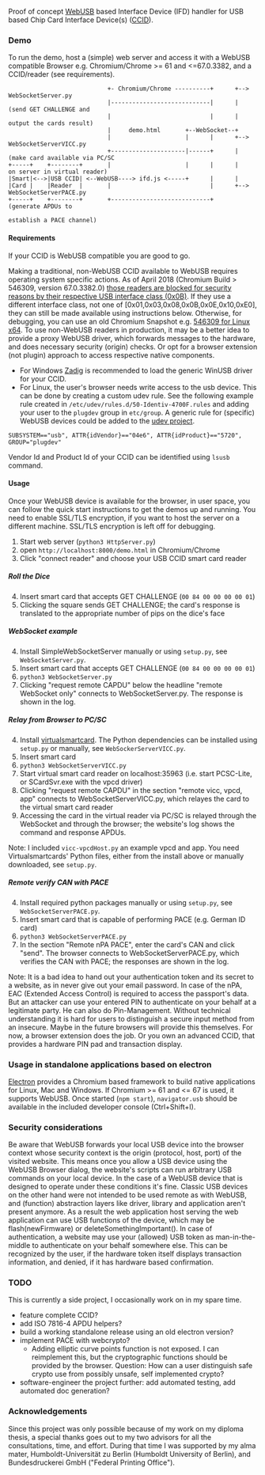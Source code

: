 Proof of concept [WebUSB] based Interface Device (IFD) handler for USB based Chip Card Interface Device(s) ([CCID]).

[WebUSB]: https://wicg.github.io/webusb/
[CCID]: http://www.usb.org/developers/docs/devclass_docs/DWG_Smart-Card_CCID_Rev110.pdf

### Demo ###
To run the demo, host a (simple) web server and access it with a WebUSB compatible Browser e.g. Chromium/Chrome >= 61 and <=67.0.3382, and a CCID/reader (see requirements).

```
                            +- Chromium/Chrome ----------+      +--> WebSocketServer.py
                            |----------------------------|      |    (send GET CHALLENGE and
                            |                            |      |     output the cards result)
                            |     demo.html       +--WebSocket--+
                            |                     |      |      +--> WebSocketServerVICC.py
                            +---------------------|------+      |    (make card available via PC/SC
+-----+    +--------+       |                     |      |      |     on server in virtual reader)
|Smart|<-->|USB CCID| <--WebUSB----> ifd.js <-----+      |      |
|Card |    |Reader  |       |                            |      +--> WebSocketServerPACE.py
+-----+    +--------+       +----------------------------+           (generate APDUs to
                                                                      establish a PACE channel)
```

#### Requirements ####
If your CCID is WebUSB compatible you are good to go.

Making a traditional, non-WebUSB CCID available to WebUSB requires operating system specific actions. As of April 2018 (Chromium Build > 546309, version 67.0.3382.0) [those readers are blocked for security reasons by their respective USB interface class (0x0B)](https://chromium.googlesource.com/chromium/src/+/537313cf17960ed943eb82cc696a781ef8769331). If they use a different interface class, not one of [0x01,0x03,0x08,0x0B,0x0E,0x10,0xE0], they can still be made available using instructions below. Otherwise, for debugging, you can use an old Chromium Snapshot e.g. [546309 for Linux x64](https://commondatastorage.googleapis.com/chromium-browser-snapshots/index.html?prefix=Linux_x64/546309/).
To use non-WebUSB readers in production, it may be a better idea to provide a proxy WebUSB driver, which forwards messages to the hardware, and does necessary security (origin) checks. Or opt for a browser extension (not plugin) approach to access respective native components.

- For Windows [Zadig](http://zadig.akeo.ie/) is recommended to load the generic WinUSB driver for your CCID.
- For Linux, the user's browser needs write access to the usb device. This can be done by creating a custom udev rule. See the following example rule created in `/etc/udev/rules.d/50-Identiv-4700F.rules` and adding your user to the `plugdev` group in `etc/group`. A generic rule for (specific) WebUSB devices could be added to the [udev project].
```
SUBSYSTEM=="usb", ATTR{idVendor}=="04e6", ATTR{idProduct}=="5720", GROUP="plugdev"
```
Vendor Id and Product Id of your CCID can be identified using `lsusb` command.

[udev project]: http://linux-hotplug.sourceforge.net/

#### Usage ####
Once your WebUSB device is available for the browser, in user space, you can follow the quick start instructions to get the demos up and running. You need to enable SSL/TLS encryption, if you want to host the server on a different machine. SSL/TLS encryption is left off for debugging.

1. Start web server (`python3 HttpServer.py`)
2. open `http://localhost:8000/demo.html` in Chromium/Chrome
3. Click "connect reader" and choose your USB CCID smart card reader

##### Roll the Dice #####
4. Insert smart card that accepts GET CHALLENGE (`00 84 00 00 00 00 01`)
5. Clicking the square sends GET CHALLENGE; the card's response is translated to the appropriate number of pips on the dice's face

##### WebSocket example #####
4. Install SimpleWebSocketServer manually or using `setup.py`, see `WebSocketServer.py`.
5. Insert smart card that accepts GET CHALLENGE (`00 84 00 00 00 00 01`)
6. `python3 WebSocketServer.py`
7. Clicking "request remote CAPDU" below the headline "remote WebSocket only" connects to WebSocketServer.py. The response is shown in the log.

##### Relay from Browser to PC/SC #####
4. Install [virtualsmartcard](http://frankmorgner.github.io/vsmartcard/virtualsmartcard/README.html). The Python dependencies can be installed using `setup.py` or manually, see `WebSockerServerVICC.py`.
5. Insert smart card
6. `python3 WebSocketServerVICC.py`
7. Start virtual smart card reader on localhost:35963 (i.e. start PCSC-Lite, or SCardSvr.exe with the vpcd driver)
8. Clicking "request remote CAPDU" in the section "remote vicc, vpcd, app" connects to WebSocketServerVICC.py, which relayes the card to the virtual smart card reader
9. Accessing the card in the virtual reader via PC/SC is relayed through the WebSocket and through the browser; the website's log shows the command and response APDUs.

Note: I included `vicc-vpcdHost.py` an example vpcd and app. You need Virtualsmartcards' Python files, either from the install above or manually downloaded, see `setup.py`.

##### Remote verify CAN with PACE #####
4. Install required python packages manually or using `setup.py`, see `WebSocketServerPACE.py`.
5. Insert smart card that is capable of performing PACE (e.g. German ID card)
6. `python3 WebSocketServerPACE.py`
7. In the section "Remote nPA PACE", enter the card's CAN and click "send". The browser connects to WebSocketServerPACE.py, which verifies the CAN with PACE; the responses are shown in the log.

Note: It is a bad idea to hand out your authentication token and its secret to a website, as in never give out your email password. In case of the nPA, EAC (Extended Access Control) is required to access the passport's data. But an attacker can use your entered PIN to authenticate on your behalf at a legitimate party. He can also do Pin-Management. Without technical understanding it is hard for users to distinguish a secure input method from an insecure. Maybe in the future browsers will provide this themselves. For now, a browser extension does the job. Or you own an advanced CCID, that provides a hardware PIN pad and transaction display.

### Usage in standalone applications based on electron ###
[Electron] provides a Chromium based framework to build native applications for Linux, Mac and Windows. If Chromium >= 61 and <= 67 is used, it supports WebUSB. Once started (`npm start`), `navigator.usb` should be available in the included developer console (Ctrl+Shift+I).

[electron]: https://electronjs.org/
[quick-start example]: https://github.com/electron/electron-quick-start

### Security considerations ###
Be aware that WebUSB forwards your local USB device into the browser context whose security context is the origin (protocol, host, port) of the visited website. This means once you allow a USB device using the WebUSB Browser dialog, the website's scripts can run arbitrary USB commands on your local device. In the case of a WebUSB device that is designed to operate under these conditions it's fine.
Classic USB devices on the other hand were not intended to be used remote as with WebUSB, and (function) abstraction layers like driver, library and application aren't present anymore. As a result the web application host serving the web application can use USB functions of the device, which may be flash(newFirmware) or deleteSomethingImportant().
In case of authentication, a website may use your (allowed) USB token as man-in-the-middle to authenticate on your behalf somewhere else. This can be recognized by the user, if the hardware token itself displays transaction information, and denied, if it has hardware based confirmation.

### TODO ###
This is currently a side project, I occasionally work on in my spare time.
- feature complete CCID?
- add ISO 7816-4 APDU helpers?
- build a working standalone release using an old electron version?
- implement PACE with webcrypto?
  + Adding elliptic curve points function is not exposed. I can reimplement this, but the cryptographic functions should be provided by the browser. Question: How can a user distinguish safe crypto use from possibly unsafe, self implemented crypto?
- software-engineer the project further: add automated testing, add automated doc generation?

### Acknowledgements ###
Since this project was only possible because of my work on my diploma thesis, a special thanks goes out to my two advisors for all the consultations, time, and effort. During that time I was supported by my alma mater, Humboldt-Universität zu Berlin (Humboldt University of Berlin), and Bundesdruckerei GmbH ("Federal Printing Office").
